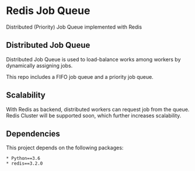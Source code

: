 
# Redis Job Queue

Distributed (Priority) Job Queue implemented with Redis

## Distributed Job Queue
Distributed Job Queue is used to load-balance works among workers by dynamically assigning jobs.

This repo includes a FIFO job queue and a priority job queue.

## Scalability
With Redis as backend, distributed workers can request job from the queue.
Redis Cluster will be supported soon, which further increases scalability.

## Dependencies
This project depends on the following packages:

    * Python==3.6
    * redis==3.2.0
